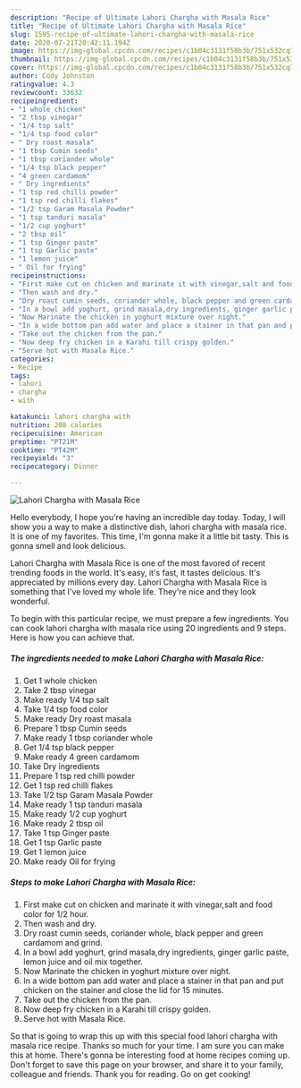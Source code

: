 ```yaml
---
description: "Recipe of Ultimate Lahori Chargha with Masala Rice"
title: "Recipe of Ultimate Lahori Chargha with Masala Rice"
slug: 1595-recipe-of-ultimate-lahori-chargha-with-masala-rice
date: 2020-07-21T20:42:11.194Z
image: https://img-global.cpcdn.com/recipes/c1b04c3131f58b3b/751x532cq70/lahori-chargha-with-masala-rice-recipe-main-photo.jpg
thumbnail: https://img-global.cpcdn.com/recipes/c1b04c3131f58b3b/751x532cq70/lahori-chargha-with-masala-rice-recipe-main-photo.jpg
cover: https://img-global.cpcdn.com/recipes/c1b04c3131f58b3b/751x532cq70/lahori-chargha-with-masala-rice-recipe-main-photo.jpg
author: Cody Johnston
ratingvalue: 4.3
reviewcount: 33632
recipeingredient:
- "1 whole chicken"
- "2 tbsp vinegar"
- "1/4 tsp salt"
- "1/4 tsp food color"
- " Dry roast masala"
- "1 tbsp Cumin seeds"
- "1 tbsp coriander whole"
- "1/4 tsp black pepper"
- "4 green cardamom"
- " Dry ingredients"
- "1 tsp red chilli powder"
- "1 tsp red chilli flakes"
- "1/2 tsp Garam Masala Powder"
- "1 tsp tanduri masala"
- "1/2 cup yoghurt"
- "2 tbsp oil"
- "1 tsp Ginger paste"
- "1 tsp Garlic paste"
- "1 lemon juice"
- " Oil for frying"
recipeinstructions:
- "First make cut on chicken and marinate it with vinegar,salt and food color for 1/2 hour."
- "Then wash and dry."
- "Dry roast cumin seeds, coriander whole, black pepper and green cardamom and grind."
- "In a bowl add yoghurt, grind masala,dry ingredients, ginger garlic paste, lemon juice and oil mix together."
- "Now Marinate the chicken in yoghurt mixture over night."
- "In a wide bottom pan add water and place a stainer in that pan and put chicken on the stainer and close the lid for 15 minutes."
- "Take out the chicken from the pan."
- "Now deep fry chicken in a Karahi till crispy golden."
- "Serve hot with Masala Rice."
categories:
- Recipe
tags:
- lahori
- chargha
- with

katakunci: lahori chargha with 
nutrition: 208 calories
recipecuisine: American
preptime: "PT21M"
cooktime: "PT42M"
recipeyield: "3"
recipecategory: Dinner

---
```



![Lahori Chargha with Masala Rice](https://img-global.cpcdn.com/recipes/c1b04c3131f58b3b/751x532cq70/lahori-chargha-with-masala-rice-recipe-main-photo.jpg)

Hello everybody, I hope you're having an incredible day today. Today, I will show you a way to make a distinctive dish, lahori chargha with masala rice. It is one of my favorites. This time, I'm gonna make it a little bit tasty. This is gonna smell and look delicious.



Lahori Chargha with Masala Rice is one of the most favored of recent trending foods in the world. It's easy, it's fast, it tastes delicious. It's appreciated by millions every day. Lahori Chargha with Masala Rice is something that I've loved my whole life. They're nice and they look wonderful.


To begin with this particular recipe, we must prepare a few ingredients. You can cook lahori chargha with masala rice using 20 ingredients and 9 steps. Here is how you can achieve that.

<!--inarticleads1-->

##### The ingredients needed to make Lahori Chargha with Masala Rice:

1. Get 1 whole chicken
1. Take 2 tbsp vinegar
1. Make ready 1/4 tsp salt
1. Take 1/4 tsp food color
1. Make ready  Dry roast masala
1. Prepare 1 tbsp Cumin seeds
1. Make ready 1 tbsp coriander whole
1. Get 1/4 tsp black pepper
1. Make ready 4 green cardamom
1. Take  Dry ingredients
1. Prepare 1 tsp red chilli powder
1. Get 1 tsp red chilli flakes
1. Take 1/2 tsp Garam Masala Powder
1. Make ready 1 tsp tanduri masala
1. Make ready 1/2 cup yoghurt
1. Make ready 2 tbsp oil
1. Take 1 tsp Ginger paste
1. Get 1 tsp Garlic paste
1. Get 1 lemon juice
1. Make ready  Oil for frying




<!--inarticleads2-->

##### Steps to make Lahori Chargha with Masala Rice:

1. First make cut on chicken and marinate it with vinegar,salt and food color for 1/2 hour.
1. Then wash and dry.
1. Dry roast cumin seeds, coriander whole, black pepper and green cardamom and grind.
1. In a bowl add yoghurt, grind masala,dry ingredients, ginger garlic paste, lemon juice and oil mix together.
1. Now Marinate the chicken in yoghurt mixture over night.
1. In a wide bottom pan add water and place a stainer in that pan and put chicken on the stainer and close the lid for 15 minutes.
1. Take out the chicken from the pan.
1. Now deep fry chicken in a Karahi till crispy golden.
1. Serve hot with Masala Rice.




So that is going to wrap this up with this special food lahori chargha with masala rice recipe. Thanks so much for your time. I am sure you can make this at home. There's gonna be interesting food at home recipes coming up. Don't forget to save this page on your browser, and share it to your family, colleague and friends. Thank you for reading. Go on get cooking!
